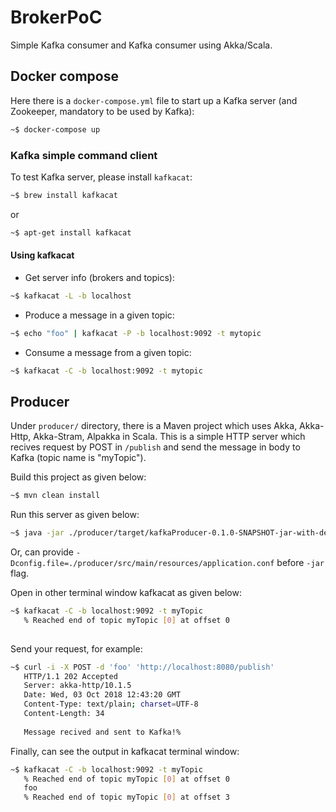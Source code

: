 # BrokerPoC

Simple Kafka consumer and Kafka consumer using Akka/Scala.

## Docker compose

Here there is a `docker-compose.yml` file to start up a Kafka server (and Zookeeper, mandatory to be used by Kafka):

```bash
~$ docker-compose up
```

### Kafka simple command client

To test Kafka server, please install `kafkacat`:

```bash
~$ brew install kafkacat
```

or 

```bash
~$ apt-get install kafkacat
```

#### Using kafkacat

* Get server info (brokers and topics): 

```bash
~$ kafkacat -L -b localhost
```

* Produce a message in a given topic:

```bash
~$ echo "foo" | kafkacat -P -b localhost:9092 -t mytopic
```

* Consume a message from a given topic:

```bash
~$ kafkacat -C -b localhost:9092 -t mytopic
```

## Producer

Under `producer/` directory, there is a Maven project which uses Akka, Akka-Http, Akka-Stram, 
Alpakka in Scala. This is a simple HTTP server which recives request by POST in `/publish` and 
send the message in body to Kafka (topic name is "myTopic").

Build this project as given below:

```bash
~$ mvn clean install
```

Run this server as given below:

```bash
~$ java -jar ./producer/target/kafkaProducer-0.1.0-SNAPSHOT-jar-with-dependencies.jar
```

Or, can provide `-Dconfig.file=./producer/src/main/resources/application.conf` before `-jar` flag.

Open in other terminal window kafkacat as given below:
```bash
~$ kafkacat -C -b localhost:9092 -t myTopic
   % Reached end of topic myTopic [0] at offset 0
   
```

Send your request, for example:

```bash
~$ curl -i -X POST -d 'foo' 'http://localhost:8080/publish' 
   HTTP/1.1 202 Accepted
   Server: akka-http/10.1.5
   Date: Wed, 03 Oct 2018 12:43:20 GMT
   Content-Type: text/plain; charset=UTF-8
   Content-Length: 34
   
   Message recived and sent to Kafka!%  
```

Finally, can see the output in kafkacat terminal window:

```bash
~$ kafkacat -C -b localhost:9092 -t myTopic
   % Reached end of topic myTopic [0] at offset 0
   foo
   % Reached end of topic myTopic [0] at offset 3
```



